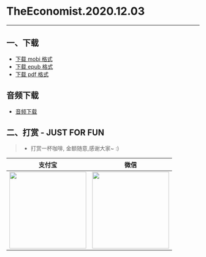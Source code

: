 # TheEconomist.2020.12.03
--------------
## 一、下载
* [下载 mobi 格式](https://raw.githubusercontent.com/hehonghui/the-economist-ebooks/master/01_economist/2020/te_2020.12.03/TheEconomist.2020.12.03.mobi) 
* [下载 epub 格式](https://raw.githubusercontent.com/hehonghui/the-economist-ebooks/master/01_economist/2020/te_2020.12.03/TheEconomist.2020.12.03.epub)
* [下载 pdf 格式](https://raw.githubusercontent.com/hehonghui/the-economist-ebooks/master/01_economist/2020/te_2020.12.03/TheEconomist.2020.12.03.pdf)

## 音频下载

* [音频下载](https://github.com/hehonghui/the-economist-ebooks/wiki/te_audios_2020)

## 二、打赏 - JUST FOR FUN
> * 打赏一杯咖啡, 金额随意,感谢大家~ :)
    
|   支付宝   |   微信    |
|------------|-----------|
|<img src="https://img-blog.csdnimg.cn/20200412132734488.JPG?x-oss-process=image/watermark,type_ZmFuZ3poZW5naGVpdGk,shadow_10,text_aHR0cHM6Ly9ibG9nLmNzZG4ubmV0L2Jib3lmZWl5dQ==,size_16,color_FFFFFF,t_70" width="200"/>| <img src="https://img-blog.csdnimg.cn/20200911174255577.jpg?x-oss-process=image/watermark,type_ZmFuZ3poZW5naGVpdGk,shadow_10,text_aHR0cHM6Ly9ibG9nLmNzZG4ubmV0L2Jib3lmZWl5dQ==,size_16,color_FFFFFF,t_70" width="200"/>  |
